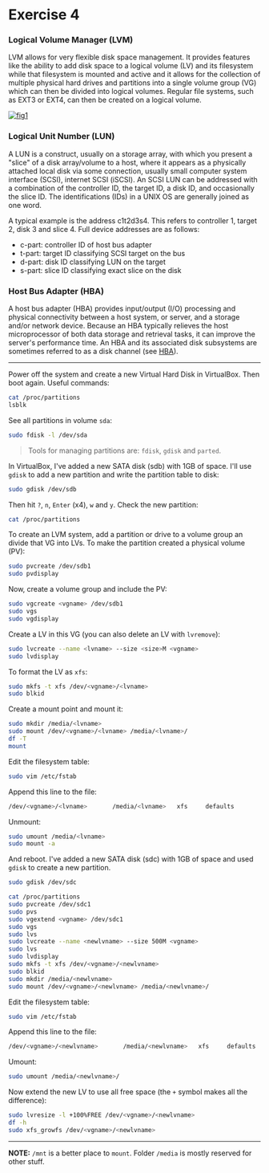 # Exercise 4

### Logical Volume Manager (LVM)

LVM allows for very flexible disk space management. It provides features like the ability to add disk space to a logical volume (LV) and its filesystem while that filesystem is mounted and active and it allows for the collection of multiple physical hard drives and partitions into a single volume group (VG) which can then be divided into logical volumes. Regular file systems, such as EXT3 or EXT4, can then be created on a logical volume.

[![fig1](https://opensource.com/sites/default/files/resize/images/life-uploads/lvm-520x222.png)](https://opensource.com/business/16/9/linux-users-guide-lvm)

### Logical Unit Number (LUN)

A LUN is a construct, usually on a storage array, with which you present a "slice" of a disk array/volume to a host, where it appears as a physically attached local disk via some connection, usually small computer system interface (SCSI), internet SCSI (iSCSI). An SCSI LUN can be addressed with a combination of the controller ID, the target ID, a disk ID, and occasionally the slice ID. The identifications (IDs) in a UNIX OS are generally joined as one word.

A typical example is the address c1t2d3s4. This refers to controller 1, target 2, disk 3 and slice 4. Full device addresses are as follows:
- c-part: controller ID of host bus adapter
- t-part: target ID classifying SCSI target on the bus
- d-part: disk ID classifying LUN on the target
- s-part: slice ID classifying exact slice on the disk

### Host Bus Adapter (HBA)

A host bus adapter (HBA) provides input/output (I/O) processing and physical connectivity between a host system, or server, and a storage and/or network device. Because an HBA typically relieves the host microprocessor of both data storage and retrieval tasks, it can improve the server's performance time. An HBA and its associated disk subsystems are sometimes referred to as a disk channel (see [HBA](https://searchstorage.techtarget.com/definition/host-bus-adapter)).
___
Power off the system and create a new Virtual Hard Disk in VirtualBox. Then boot again.
Useful commands:
```sh
cat /proc/partitions
lsblk
```
See all partitions in volume `sda`:
```sh
sudo fdisk -l /dev/sda
```
> Tools for managing partitions are: `fdisk`, `gdisk` and `parted`. 

In VirtualBox, I've added a new SATA disk (sdb) with 1GB of space. I'll use `gdisk` to add a new partition and write the partition table to disk:
```sh
sudo gdisk /dev/sdb
```
Then hit `?`, `n`, `Enter` (x4), `w` and `y`. Check the new partition:
```sh
cat /proc/partitions
``` 
To create an LVM system, add a partition or drive to a volume group an divide that VG into LVs. To make the partition created a physical volume (PV):
```sh
sudo pvcreate /dev/sdb1
sudo pvdisplay
```
Now, create a volume group and include the PV:
```sh
sudo vgcreate <vgname> /dev/sdb1
sudo vgs
sudo vgdisplay
```
Create a LV in this VG (you can also delete an LV with `lvremove`):
```sh
sudo lvcreate --name <lvname> --size <size>M <vgname>
sudo lvdisplay
```
To format the LV as `xfs`:
```sh
sudo mkfs -t xfs /dev/<vgname>/<lvname>
sudo blkid
```
Create a mount point and mount it:
```sh
sudo mkdir /media/<lvname>
sudo mount /dev/<vgname>/<lvname> /media/<lvname>/
df -T
mount
```
Edit the filesystem table:
```sh
sudo vim /etc/fstab
```
Append this line to the file:
```sh
/dev/<vgname>/<lvname>       /media/<lvname>   xfs     defaults        0 0
```
Unmount:
```sh
sudo umount /media/<lvname>
sudo mount -a
```
And reboot. 
I've added a new SATA disk (sdc) with 1GB of space and used `gdisk` to create a new partition.
```sh
sudo gdisk /dev/sdc
```
```sh
cat /proc/partitions
sudo pvcreate /dev/sdc1
sudo pvs
sudo vgextend <vgname> /dev/sdc1
sudo vgs
sudo lvs
sudo lvcreate --name <newlvname> --size 500M <vgname>
sudo lvs
sudo lvdisplay
sudo mkfs -t xfs /dev/<vgname>/<newlvname>
sudo blkid
sudo mkdir /media/<newlvname>
sudo mount /dev/<vgname>/<newlvname> /media/<newlvname>/
```
Edit the filesystem table:
```sh
sudo vim /etc/fstab
```
Append this line to the file:
```sh
/dev/<vgname>/<newlvname>       /media/<newlvname>   xfs     defaults        0 0
```
Umount:
```sh
sudo umount /media/<newlvname>/
```
Now extend the new LV to use all free space (the `+` symbol makes all the difference):
```sh
sudo lvresize -l +100%FREE /dev/<vgname>/<newlvname>
df -h
sudo xfs_growfs /dev/<vgname>/<newlvname>
```

___
__NOTE:__ `/mnt` is a better place to `mount`. Folder `/media` is mostly reserved for other stuff. 